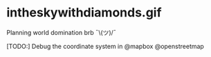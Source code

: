 # intheskywithdiamonds.gif

Planning world domination brb ¯\\(ツ)/¯

<script src="https://gist.github.com/lucylow/7308a09648b6bdb8de19148a4c09ba1e.js"></script>

[TODO:] Debug the coordinate system in @mapbox @openstreetmap

